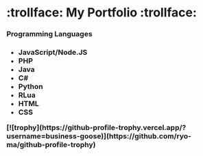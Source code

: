<h1>:trollface: My Portfolio :trollface:</h1>
<h3>Programming Languages<h3>
<ul>
  <li>JavaScript/Node.JS</li>
  <li>PHP</li>
  <li>Java</li>
  <li>C#</li>
  <li>Python</li>
  <li>RLua</li>
  <li>HTML</li>
  <li>CSS</li>
</ul>
[![trophy](https://github-profile-trophy.vercel.app/?username=business-goose)](https://github.com/ryo-ma/github-profile-trophy)
